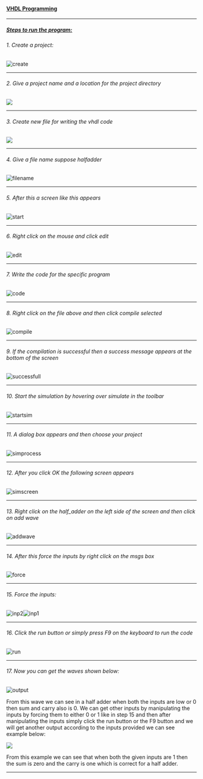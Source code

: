 #### <u>VHDL Programming</u>

---

##### <u>Steps to run the program:</u>

###### 1. Create a project:

![create](./assets/create.png)

---

###### 2. Give a project name and a location for the project directory

![](./assets/projectname.png)

---

###### 3. Create new file for writing the vhdl code

![](./assets/newfile.png)

---

###### 4. Give a file name suppose halfadder

![filename](./assets/filename.png)

---

###### 5. After this a screen like this appears

![start](./assets/start.png)

---

###### 6. Right click on the mouse and click edit

![edit](./assets/edit.png)

---

###### 7. Write the code for the specific program

![code](./assets/code.png)

---

###### 8. Right click on the file above and then click compile selected

![compile](./assets/compile.png)

---

###### 9. If the compilation is successful then a success message appears at the bottom of the screen

![successfull](./assets/successfull.png)

---

###### 10. Start the simulation by hovering over simulate in the toolbar

![startsim](./assets/startsim.png)

---

###### 11. A dialog box appears and then choose your project

![simprocess](./assets/simprocess.png)

---

###### 12. After you click OK the following screen appears

![simscreen](./assets/simscreen.png)

---

###### 13. Right click on the half_adder on the left side of the screen and then click on add wave

![addwave](./assets/addwave.png)

---

###### 14. After this force the inputs by right click on the msgs box

![force](./assets/force.png)

---

###### 15. Force the inputs:

![inp2](./assets/inp2.png)![inp1](./assets/inp1.png)

---

###### 16. Click the run button or simply press F9 on the keyboard to run the code

![run](./assets/run.png)

---

###### 17. Now you can get the waves shown below:

![output](./assets/output.png)

From this wave we can see in a half adder when both the inputs are low or 0 then sum and carry also is 0. We can get other inputs by manipulating the inputs by forcing them to either 0 or 1 like in step 15 and then after manipulating the inputs simply click the run button or the F9 button and we will get another output according to the inputs provided we can see example below:

![](./assets/secondoutput.png)

From this example we can see that when both the given inputs are 1 then the sum is zero and the carry is one which is correct for a half adder.

---


